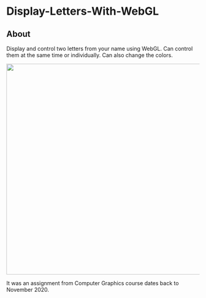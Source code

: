 Display-Letters-With-WebGL
========================
## About

Display and control two letters from your name using WebGL. Can control them at the same time or individually.
Can also change the colors.

<img src="https://user-images.githubusercontent.com/69195180/113428743-03c2fd80-93e0-11eb-9a97-0fc61aef06eb.png" width = 550>

It was an assignment from Computer Graphics course dates back to November 2020.
